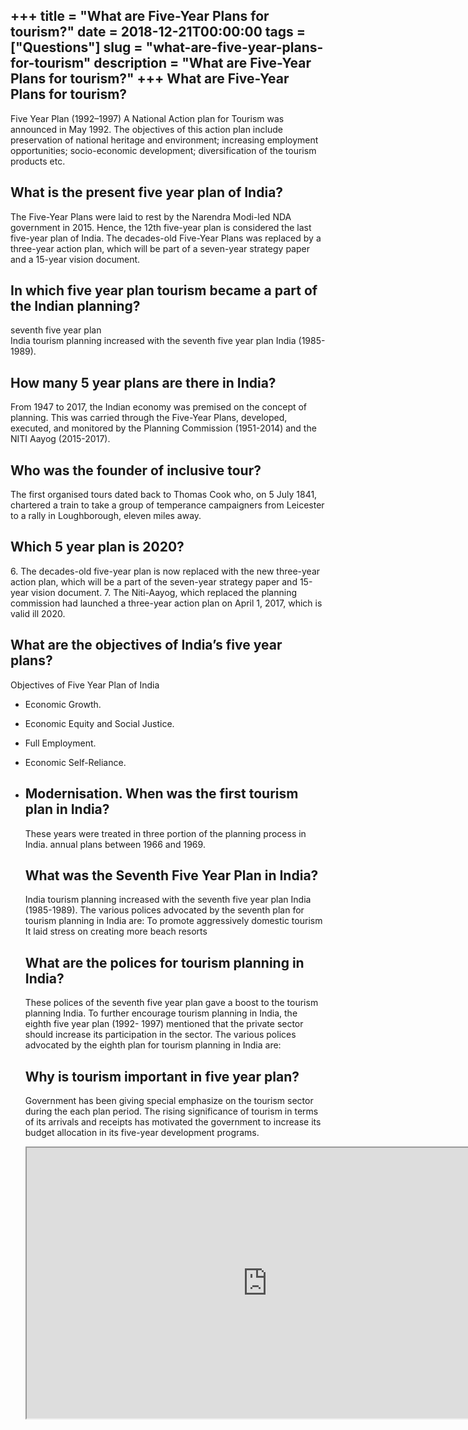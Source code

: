 +++
title = "What are Five-Year Plans for tourism?"
date = 2018-12-21T00:00:00
tags = ["Questions"]
slug = "what-are-five-year-plans-for-tourism"
description = "What are Five-Year Plans for tourism?"
+++
What are Five-Year Plans for tourism?
-------------------------------------

Five Year Plan (1992–1997) A National Action plan for Tourism was announced in May 1992. The objectives of this action plan include preservation of national heritage and environment; increasing employment opportunities; socio-economic development; diversification of the tourism products etc.

What is the present five year plan of India?
--------------------------------------------

The Five-Year Plans were laid to rest by the Narendra Modi-led NDA government in 2015. Hence, the 12th five-year plan is considered the last five-year plan of India. The decades-old Five-Year Plans was replaced by a three-year action plan, which will be part of a seven-year strategy paper and a 15-year vision document.

In which five year plan tourism became a part of the Indian planning?
---------------------------------------------------------------------

seventh five year plan  
India tourism planning increased with the seventh five year plan India (1985-1989).

How many 5 year plans are there in India?
-----------------------------------------

From 1947 to 2017, the Indian economy was premised on the concept of planning. This was carried through the Five-Year Plans, developed, executed, and monitored by the Planning Commission (1951-2014) and the NITI Aayog (2015-2017).

Who was the founder of inclusive tour?
--------------------------------------

The first organised tours dated back to Thomas Cook who, on 5 July 1841, chartered a train to take a group of temperance campaigners from Leicester to a rally in Loughborough, eleven miles away.

Which 5 year plan is 2020?
--------------------------

6\. The decades-old five-year plan is now replaced with the new three-year action plan, which will be a part of the seven-year strategy paper and 15-year vision document. 7. The Niti-Aayog, which replaced the planning commission had launched a three-year action plan on April 1, 2017, which is valid ill 2020.

What are the objectives of India’s five year plans?
---------------------------------------------------

Objectives of Five Year Plan of India

- Economic Growth.
- Economic Equity and Social Justice.
- Full Employment.
- Economic Self-Reliance.
- Modernisation. When was the first tourism plan in India?
    -----------------------------------------
    
    These years were treated in three portion of the planning process in India. annual plans between 1966 and 1969.
    
    What was the Seventh Five Year Plan in India?
    ---------------------------------------------
    
    India tourism planning increased with the seventh five year plan India (1985-1989). The various polices advocated by the seventh plan for tourism planning in India are: To promote aggressively domestic tourism It laid stress on creating more beach resorts
    
    What are the polices for tourism planning in India?
    ---------------------------------------------------
    
    These polices of the seventh five year plan gave a boost to the tourism planning India. To further encourage tourism planning in India, the eighth five year plan (1992- 1997) mentioned that the private sector should increase its participation in the sector. The various polices advocated by the eighth plan for tourism planning in India are:
    
    Why is tourism important in five year plan?
    -------------------------------------------
    
    Government has been giving special emphasize on the tourism sector during the each plan period. The rising significance of tourism in terms of its arrivals and receipts has motivated the government to increase its budget allocation in its five-year development programs.
    
    <iframe allow="accelerometer; autoplay; clipboard-write; encrypted-media; gyroscope; picture-in-picture" allowfullscreen="" class="__youtube_prefs__  epyt-is-override  no-lazyload" data-no-lazy="1" data-origheight="433" data-origwidth="770" data-skipgform_ajax_framebjll="" height="433" id="_ytid_62652" loading="lazy" src="https://www.youtube.com/embed/YYlYys1tO4Q?enablejsapi=1&autoplay=0&cc_load_policy=0&cc_lang_pref=&iv_load_policy=1&loop=0&modestbranding=0&rel=1&fs=1&playsinline=0&autohide=2&theme=dark&color=red&controls=1&" title="YouTube player" width="770"></iframe>
